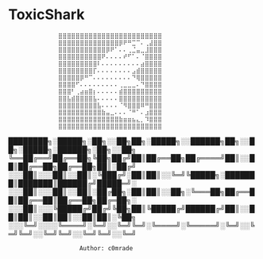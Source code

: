 # ToxicShark


                  ⣿⣿⣿⣿⣿⣿⣿⣿⣿⣿⣿⣿⣿⣿⣿⣿⣿⣿⣿⣿⣿⣿⣿⣿
                  ⣿⣿⣿⣿⣿⣿⣿⣿⣿⣿⣿⣿⣿⣿⡿⠟⠛⣉⠉⠄⢀⣼⣿⣿
                  ⣿⣿⣿⣿⣿⣿⣿⣿⣿⣿⣿⡿⠟⠁⠄⠄⢀⣈⣤⣀⣸⣿⣿⣿
                  ⣿⣿⣿⣿⣿⣿⣿⣿⣿⣿⠟⠄⠄⠄⠄⠞⠋⠁⠄⠈⣿⣿⣿⣿
                  ⣿⣿⣿⣿⣿⣿⣿⣿⣿⠇⠄⠄⠄⠄⠄⠄⠄⠄⠄⣴⣿⣿⣿⣿
                  ⣿⣿⣿⣿⣿⣿⣿⣿⡏⠄⠄⠄⠄⠄⠄⠄⠄⣠⣾⣿⣿⣿⣿⣿
                  ⣿⣿⣿⣿⣿⡿⠛⠉⠄⠄⠄⠄⠄⠄⠄⠄⠄⠙⢿⣿⣿⣿⣿⣿
                  ⣿⣿⣿⣿⠋⠄⠄⠄⠄⠄⠄⠄⠄⠄⢀⣀⣀⣀⠄⠙⣿⣿⣿⣿
                  ⣿⣿⣿⠃⢀⣴⣶⣿⡆⠄⠄⠄⠄⠄⣾⣿⣿⣿⣿⣿⣿⣿⣿⣿
                  ⣿⣿⣧⣾⣿⣿⣿⣿⣧⠄⠄⠄⠄⠄⣿⣿⣿⣿⣿⣿⣿⣿⣿⣿
                  ⣿⣿⣿⣿⣿⣿⣿⣿⣿⣧⠄⠄⠄⠄⠈⠻⣿⣿⣿⠿⠛⣿⣿⣿
                  ⣿⣿⣿⣿⣿⣿⣿⣿⣿⣿⣷⣤⣀⠄⠄⠄⠈⠛⠁⠄⣰⣿⣿⣿
                  ⣿⣿⣿⣿⣿⣿⣿⣿⣿⣿⣿⣿⣿⣿⣷⣶⣶⣦⣄⡀⠹⣿⣿⣿
                  ⣿⣿⣿⣿⣿⣿⣿⣿⣿⣿⣿⣿⣿⣿⣿⣿⣿⣿⣿⣿⣿⣿⣿⣿

████████╗░█████╗░██╗░░██╗██╗░█████╗░░██████╗██╗░░██╗░█████╗░██████╗░██╗░░██╗
╚══██╔══╝██╔══██╗╚██╗██╔╝██║██╔══██╗██╔════╝██║░░██║██╔══██╗██╔══██╗██║░██╔╝
░░░██║░░░██║░░██║░╚███╔╝░██║██║░░╚═╝╚█████╗░███████║███████║██████╔╝█████═╝░
░░░██║░░░██║░░██║░██╔██╗░██║██║░░██╗░╚═══██╗██╔══██║██╔══██║██╔══██╗██╔═██╗░
░░░██║░░░╚█████╔╝██╔╝╚██╗██║╚█████╔╝██████╔╝██║░░██║██║░░██║██║░░██║██║░╚██╗
░░░╚═╝░░░░╚════╝░╚═╝░░╚═╝╚═╝░╚════╝░╚═════╝░╚═╝░░╚═╝╚═╝░░╚═╝╚═╝░░╚═╝╚═╝░░╚═╝


                        Author: c0mrade
